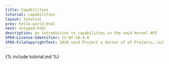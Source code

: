 ```yaml
---
title: Capabilities
tutorial: capabilities
layout: tutorial
prev: hello-world.html
next: untyped.html
description: an introduction to capabilities in the seL4 kernel API
SPDX-License-Identifier: CC-BY-SA-4.0
SPDX-FileCopyrightText: 2020 seL4 Project a Series of LF Projects, LLC.
---
```


{% include tutorial.md %}
